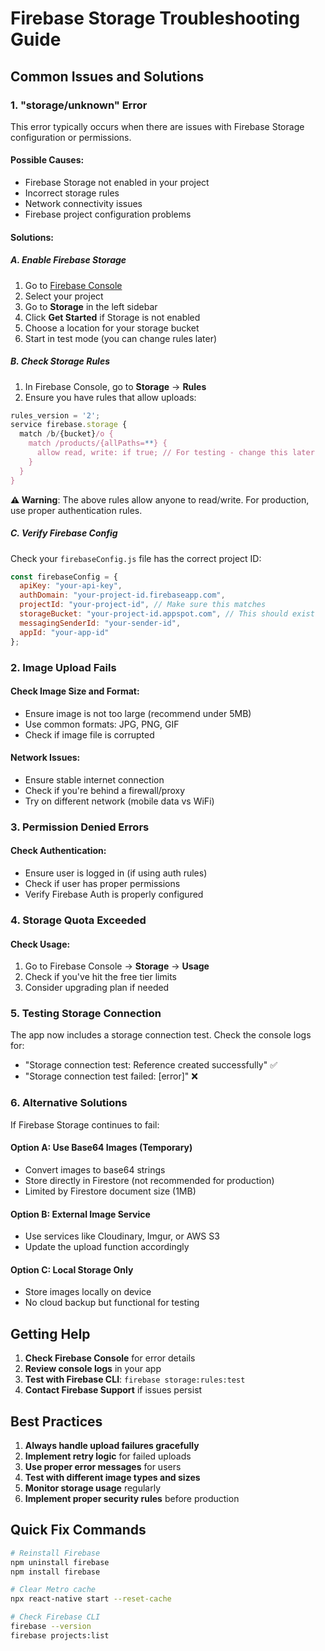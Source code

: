 # Firebase Storage Troubleshooting Guide

## Common Issues and Solutions

### 1. "storage/unknown" Error

This error typically occurs when there are issues with Firebase Storage configuration or permissions.

#### Possible Causes:
- Firebase Storage not enabled in your project
- Incorrect storage rules
- Network connectivity issues
- Firebase project configuration problems

#### Solutions:

##### A. Enable Firebase Storage
1. Go to [Firebase Console](https://console.firebase.google.com/)
2. Select your project
3. Go to **Storage** in the left sidebar
4. Click **Get Started** if Storage is not enabled
5. Choose a location for your storage bucket
6. Start in test mode (you can change rules later)

##### B. Check Storage Rules
1. In Firebase Console, go to **Storage** → **Rules**
2. Ensure you have rules that allow uploads:

```javascript
rules_version = '2';
service firebase.storage {
  match /b/{bucket}/o {
    match /products/{allPaths=**} {
      allow read, write: if true; // For testing - change this later
    }
  }
}
```

**⚠️ Warning**: The above rules allow anyone to read/write. For production, use proper authentication rules.

##### C. Verify Firebase Config
Check your `firebaseConfig.js` file has the correct project ID:

```javascript
const firebaseConfig = {
  apiKey: "your-api-key",
  authDomain: "your-project-id.firebaseapp.com",
  projectId: "your-project-id", // Make sure this matches
  storageBucket: "your-project-id.appspot.com", // This should exist
  messagingSenderId: "your-sender-id",
  appId: "your-app-id"
};
```

### 2. Image Upload Fails

#### Check Image Size and Format:
- Ensure image is not too large (recommend under 5MB)
- Use common formats: JPG, PNG, GIF
- Check if image file is corrupted

#### Network Issues:
- Ensure stable internet connection
- Check if you're behind a firewall/proxy
- Try on different network (mobile data vs WiFi)

### 3. Permission Denied Errors

#### Check Authentication:
- Ensure user is logged in (if using auth rules)
- Check if user has proper permissions
- Verify Firebase Auth is properly configured

### 4. Storage Quota Exceeded

#### Check Usage:
1. Go to Firebase Console → **Storage** → **Usage**
2. Check if you've hit the free tier limits
3. Consider upgrading plan if needed

### 5. Testing Storage Connection

The app now includes a storage connection test. Check the console logs for:
- "Storage connection test: Reference created successfully" ✅
- "Storage connection test failed: [error]" ❌

### 6. Alternative Solutions

If Firebase Storage continues to fail:

#### Option A: Use Base64 Images (Temporary)
- Convert images to base64 strings
- Store directly in Firestore (not recommended for production)
- Limited by Firestore document size (1MB)

#### Option B: External Image Service
- Use services like Cloudinary, Imgur, or AWS S3
- Update the upload function accordingly

#### Option C: Local Storage Only
- Store images locally on device
- No cloud backup but functional for testing

## Getting Help

1. **Check Firebase Console** for error details
2. **Review console logs** in your app
3. **Test with Firebase CLI**: `firebase storage:rules:test`
4. **Contact Firebase Support** if issues persist

## Best Practices

1. **Always handle upload failures gracefully**
2. **Implement retry logic** for failed uploads
3. **Use proper error messages** for users
4. **Test with different image types and sizes**
5. **Monitor storage usage** regularly
6. **Implement proper security rules** before production

## Quick Fix Commands

```bash
# Reinstall Firebase
npm uninstall firebase
npm install firebase

# Clear Metro cache
npx react-native start --reset-cache

# Check Firebase CLI
firebase --version
firebase projects:list
```

